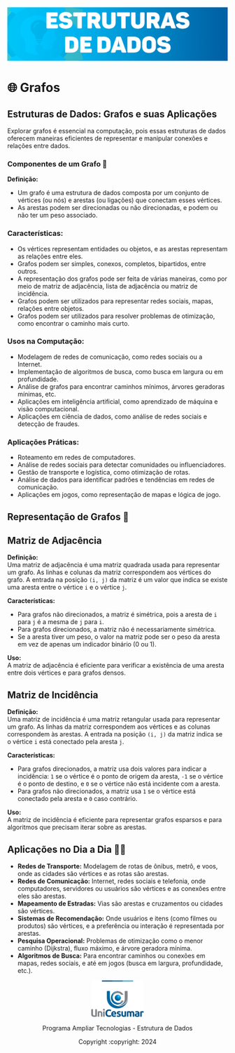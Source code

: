 <h2 align="center">

  <img alt="Estutura de Dados" title="#Programa Ampliar" src="./assets/Captura de tela 2024-07-11 213826.png" width=800/><h2>

# 🌐 Grafos

## Estruturas de Dados: Grafos e suas Aplicações

Explorar grafos é essencial na computação, pois essas estruturas de dados oferecem maneiras eficientes de representar e manipular conexões e relações entre dados.

### Componentes de um Grafo 🔗

**Definição:**
- Um grafo é uma estrutura de dados composta por um conjunto de vértices (ou nós) e arestas (ou ligações) que conectam esses vértices.
- As arestas podem ser direcionadas ou não direcionadas, e podem ou não ter um peso associado.

### Características:
- Os vértices representam entidades ou objetos, e as arestas representam as relações entre eles.
- Grafos podem ser simples, conexos, completos, bipartidos, entre outros.
- A representação dos grafos pode ser feita de várias maneiras, como por meio de matriz de adjacência, lista de adjacência ou matriz de incidência.
- Grafos podem ser utilizados para representar redes sociais, mapas, relações entre objetos.
- Grafos podem ser utilizados para resolver problemas de otimização, como encontrar o caminho mais curto.


### Usos na Computação:
- Modelagem de redes de comunicação, como redes sociais ou a Internet.
- Implementação de algoritmos de busca, como busca em largura ou em profundidade.
- Análise de grafos para encontrar caminhos mínimos, árvores geradoras mínimas, etc.
- Aplicações em inteligência artificial, como aprendizado de máquina e visão computacional.
- Aplicações em ciência de dados, como análise de redes sociais e detecção de fraudes.

### Aplicações Práticas:
- Roteamento em redes de computadores.
- Análise de redes sociais para detectar comunidades ou influenciadores.
- Gestão de transporte e logística, como otimização de rotas.
- Análise de dados para identificar padrões e tendências em redes de comunicação.
- Aplicações em jogos, como representação de mapas e lógica de jogo.


## Representação de Grafos 🧩
## Matriz de Adjacência

**Definição:**  
Uma matriz de adjacência é uma matriz quadrada usada para representar um grafo. As linhas e colunas da matriz correspondem aos vértices do grafo. A entrada na posição `(i, j)` da matriz é um valor que indica se existe uma aresta entre o vértice `i` e o vértice `j`.

**Características:**
- Para grafos não direcionados, a matriz é simétrica, pois a aresta de `i` para `j` é a mesma de `j` para `i`.
- Para grafos direcionados, a matriz não é necessariamente simétrica.
- Se a aresta tiver um peso, o valor na matriz pode ser o peso da aresta em vez de apenas um indicador binário (0 ou 1).

**Uso:**  
A matriz de adjacência é eficiente para verificar a existência de uma aresta entre dois vértices e para grafos densos.

## Matriz de Incidência

**Definição:**  
Uma matriz de incidência é uma matriz retangular usada para representar um grafo. As linhas da matriz correspondem aos vértices e as colunas correspondem às arestas. A entrada na posição `(i, j)` da matriz indica se o vértice `i` está conectado pela aresta `j`.

**Características:**
- Para grafos direcionados, a matriz usa dois valores para indicar a incidência: `1` se o vértice é o ponto de origem da aresta, `-1` se o vértice é o ponto de destino, e `0` se o vértice não está incidente com a aresta.
- Para grafos não direcionados, a matriz usa `1` se o vértice está conectado pela aresta e `0` caso contrário.

**Uso:**  
A matriz de incidência é eficiente para representar grafos esparsos e para algoritmos que precisam iterar sobre as arestas.


## Aplicações no Dia a Dia 🏢📱

- **Redes de Transporte:** Modelagem de rotas de ônibus, metrô, e voos, onde as cidades são vértices e as rotas são arestas.
- **Redes de Comunicação:** Internet, redes sociais e telefonia, onde computadores, servidores ou usuários são vértices e as conexões entre eles são arestas.
- **Mapeamento de Estradas:** Vias são arestas e cruzamentos ou cidades são vértices.
- **Sistemas de Recomendação:** Onde usuários e itens (como filmes ou produtos) são vértices, e a preferência ou interação é representada por arestas.
- **Pesquisa Operacional:** Problemas de otimização como o menor caminho (Dijkstra), fluxo máximo, e árvore geradora mínima.
- **Algoritmos de Busca:** Para encontrar caminhos ou conexões em mapas, redes sociais, e até em jogos (busca em largura, profundidade, etc.).

<p align="center"><img alt="Unicesumar" title="#Unicesumar" src="./assets/logo-unicesumar.png" width=120/></p>

<p align="center">Programa Ampliar Tecnologias - Estrutura de Dados</p>

<p align="center">Copyright :copyright: 2024</p>

